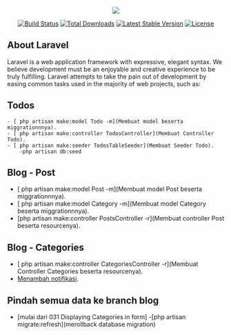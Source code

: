 <p align="center"><img src="https://laravel.com/assets/img/components/logo-laravel.svg"></p>

<p align="center">
<a href="https://travis-ci.org/laravel/framework"><img src="https://travis-ci.org/laravel/framework.svg" alt="Build Status"></a>
<a href="https://packagist.org/packages/laravel/framework"><img src="https://poser.pugx.org/laravel/framework/d/total.svg" alt="Total Downloads"></a>
<a href="https://packagist.org/packages/laravel/framework"><img src="https://poser.pugx.org/laravel/framework/v/stable.svg" alt="Latest Stable Version"></a>
<a href="https://packagist.org/packages/laravel/framework"><img src="https://poser.pugx.org/laravel/framework/license.svg" alt="License"></a>
</p>

## About Laravel

Laravel is a web application framework with expressive, elegant syntax. We believe development must be an enjoyable and creative experience to be truly fulfilling. Laravel attempts to take the pain out of development by easing common tasks used in the majority of web projects, such as:

## Todos
    - [ php artisan make:model Todo -m](Membuat model beserta miggrationnnya).
    - [ php artisan make:controller TodosController](Membuat Controller Todo).
    - [ php artisan make:seeder TodosTableSeeder](Membuat Seeder Todo).
        -php artisan db:seed


## Blog - Post
- [ php artisan make:model Post -m](Membuat model Post beserta miggrationnnya).
- [ php artisan make:model Category -m](Membuat model Category beserta miggrationnnya).
- [php artisan make:controller PostsController -r](Membuat controller Post beserta resourcenya).
## Blog - Categories
- [ php artisan make:controller CategoriesController -r](Membuat Controller Categories beserta resourcenya).
- [Menambah notifikasi](https://github.com/CodeSeven/toastr).
## Pindah semua data ke branch blog
- [mulai dari  031 Displaying Categories in form]
-[php artisan migrate:refresh](merollback database migration)